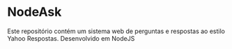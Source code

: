 # NodeAsk
Este repositório contém um sistema web de perguntas e respostas ao estilo Yahoo Respostas. Desenvolvido em NodeJS
